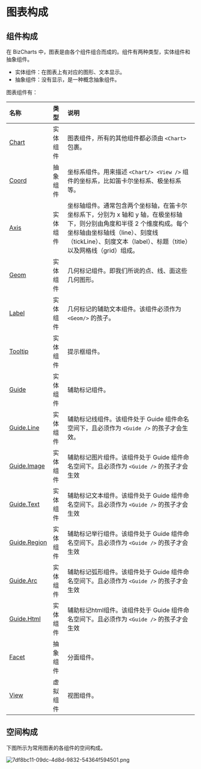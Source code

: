 
# 图表构成

## 组件构成
在 BizCharts 中，图表是由各个组件组合而成的。组件有两种类型，实体组件和抽象组件。
- 实体组件：在图表上有对应的图形、文本显示。
- 抽象组件：没有显示，是一种概念抽象组件。

图表组件有：

| 名称 | 类型 | 说明 |
| :- | :- | :- |
| [Chart](../api/chart.md) | 实体组件 |图表组件，所有的其他组件都必须由 `<Chart>` 包裹。|
| [Coord](../api/coord.md) | 抽象组件 |坐标系组件。用来描述 `<Chart/> <View />` 组件的坐标系，比如笛卡尔坐标系、极坐标系等。|
| [Axis](../api/axis.md) | 实体组件 | 坐标轴组件。通常包含两个坐标轴，在笛卡尔坐标系下，分别为 x 轴和 y 轴，在极坐标轴下，则分别由角度和半径 2 个维度构成。每个坐标轴由坐标轴线（line）、刻度线（tickLine）、刻度文本（label）、标题（title）以及网格线（grid）组成。|
| [Geom](../api/geom.md) | 实体组件|几何标记组件。即我们所说的点、线、面这些几何图形。|
| [Label](../api/label.md) | 实体组件| 几何标记的辅助文本组件。该组件必须作为`<Geom/>` 的孩子。|
| [Tooltip](../api/tooltip.md) |实体组件| 提示框组件。|
| [Guide](../api/guide.md) |实体组件| 辅助标记组件。|
| [Guide.Line](../api/guide.md#line) |实体组件| 辅助标记线组件。该组件处于 Guide 组件命名空间下，且必须作为 ``<Guide />`` 的孩子才会生效。|
| [Guide.Image](../api/guide.md#image) |实体组件| 辅助标记图片组件。该组件处于 Guide 组件命名空间下。且必须作为 ``<Guide />`` 的孩子才会生效|
| [Guide.Text](../api/guide.md#text) |实体组件| 辅助标记文本组件。该组件处于 Guide 组件命名空间下。且必须作为 ``<Guide />`` 的孩子才会生效|
| [Guide.Region](../api/guide.md#region) |实体组件| 辅助标记举行组件。该组件处于 Guide 组件命名空间下。且必须作为 ``<Guide />`` 的孩子才会生效|
| [Guide.Arc](../api/guide.md#arc) |实体组件| 辅助标记弧形组件。该组件处于 Guide 组件命名空间下。且必须作为 ``<Guide />`` 的孩子才会生效|
| [Guide.Html](../api/guide.md#html) |实体组件| 辅助标记html组件。该组件处于 Guide 组件命名空间下。且必须作为 ``<Guide />`` 的孩子才会生效|
| [Facet](../api/facet.md) |抽象组件| 分面组件。|
| [View](../api/view.md) |虚拟组件| 视图组件。|

## 空间构成
下图所示为常用图表的各组件的空间构成。

![7df8bc11-09dc-4d8d-9832-54364f594501.png](https://img.alicdn.com/tfs/TB105z4efDH8KJjy1XcXXcpdXXa-2030-1480.png)
